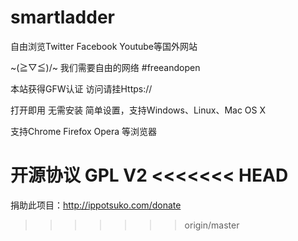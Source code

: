 smartladder
===========

自由浏览Twitter Facebook Youtube等国外网站

~\(≧▽≦)/~ 我们需要自由的网络 #freeandopen 

本站获得GFW认证 访问请挂Https://



打开即用 无需安装 简单设置，支持Windows、Linux、Mac OS X

支持Chrome Firefox Opera 等浏览器

开源协议  GPL V2
<<<<<<< HEAD
=======

捐助此项目：http://ippotsuko.com/donate
>>>>>>> origin/master
